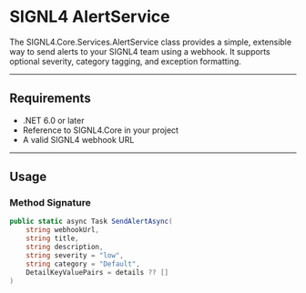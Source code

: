 ﻿# SIGNL4 AlertService

The SIGNL4.Core.Services.AlertService class provides a simple, extensible way to send alerts to your SIGNL4 team using a webhook. It supports optional severity, category tagging, and exception formatting.

---

## Requirements

- .NET 6.0 or later
- Reference to SIGNL4.Core in your project
- A valid SIGNL4 webhook URL

---

## Usage

### Method Signature

```csharp
public static async Task SendAlertAsync(
    string webhookUrl,
    string title,
    string description,
    string severity = "low",
    string category = "Default",
    DetailKeyValuePairs = details ?? []
)